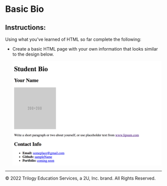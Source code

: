 # Basic Bio

## Instructions:

Using what you've learned of HTML so far complete the following:

* Create a basic HTML page with your own information that looks similar to the design below.

  ![Make it look like this](demo.png)

---

© 2022 Trilogy Education Services, a 2U, Inc. brand. All Rights Reserved.

